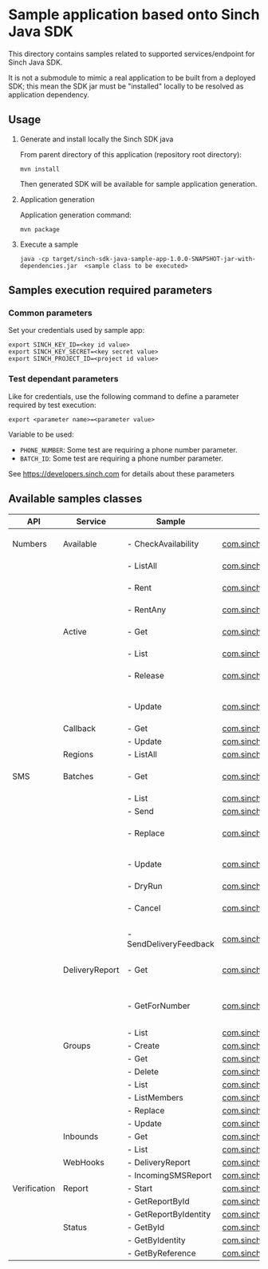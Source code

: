 # Sample application based onto Sinch Java SDK

This directory contains samples related to supported services/endpoint for Sinch Java SDK.

It is not a submodule to mimic a real application to be built from a deployed SDK; this mean the SDK jar must be "installed" locally to be resolved as application dependency. 

## Usage

1. Generate and install locally the Sinch SDK java

    From parent directory of this application (repository root directory):
    ```
    mvn install 
    ```
   Then generated SDK will be available for sample application generation.
2. Application generation

   Application generation command:
   ```
   mvn package
   ```
3. Execute a sample
    ```
    java -cp target/sinch-sdk-java-sample-app-1.0.0-SNAPSHOT-jar-with-dependencies.jar  <sample class to be executed>
    ```

## Samples execution required parameters
### Common parameters
Set your credentials used by sample app:
```
export SINCH_KEY_ID=<key id value>
export SINCH_KEY_SECRET=<key secret value>
export SINCH_PROJECT_ID=<project id value>
```

### Test dependant parameters

Like for credentials, use the following command to define a parameter required by test execution:

   ```
   export <parameter name>=<parameter value>
   ```

Variable to be used:
- `PHONE_NUMBER`: Some test are requiring a phone number parameter.
- `BATCH_ID`: Some test are requiring a phone number parameter.

See https://developers.sinch.com for details about these parameters

## Available samples classes

| API          | Service        | Sample                 | Class                                                                                                                                                 | Notes                                             |
|--------------|----------------|------------------------|-------------------------------------------------------------------------------------------------------------------------------------------------------|---------------------------------------------------|
| Numbers      | Available      | - CheckAvailability    | [com.sinch.sample.numbers.available.CheckAvailability](src/main/java/com/sinch/sample/numbers/available/CheckAvailability.java)                       | Require `PHONE_NUMBER` parameter                  |
|              |                | - ListAll              | [com.sinch.sample.numbers.available.ListAll](src/main/java/com/sinch/sample/numbers/available/ListAll.java)                                           |                                                   |
|              |                | - Rent                 | [com.sinch.sample.numbers.available.Rent](src/main/java/com/sinch/sample/numbers/available/Rent.java)                                                 | Require `PHONE_NUMBER` parameter                  |
|              |                | - RentAny              | [com.sinch.sample.numbers.available.RentAny](src/main/java/com/sinch/sample/numbers/available/RentAny.java)                                           |                                                   |
|              | Active         | - Get                  | [com.sinch.sample.numbers.active.Get](src/main/java/com/sinch/sample/numbers/active/Get.java)                                                         | Require `PHONE_NUMBER` parameter                  |
|              |                | - List                 | [com.sinch.sample.numbers.active.List](src/main/java/com/sinch/sample/numbers/active/List.java)                                                       |                                                   |
|              |                | - Release              | [com.sinch.sample.numbers.active.Release](src/main/java/com/sinch/sample/numbers/active/Release.java)                                                 | Require `PHONE_NUMBER` parameter                  |
|              |                | - Update               | [com.sinch.sample.numbers.active.Update](src/main/java/com/sinch/sample/numbers/active/Update.java)                                                   | Require `PHONE_NUMBER` parameter                  |
|              | Callback       | - Get                  | [com.sinch.sample.numbers.callback.Get](src/main/java/com/sinch/sample/numbers/callback/Get.java)                                                     |                                                   |
|              |                | - Update               | [com.sinch.sample.numbers.callback.Update](src/main/java/com/sinch/sample/numbers/callback/Get.java)                                                  |                                                   |
|              | Regions        | - ListAll              | [com.sinch.sample.numbers.regions.ListAll](src/main/java/com/sinch/sample/numbers/regions/ListAll.java)                                               |                                                   |
| SMS          | Batches        | - Get                  | [com.sinch.sample.sms.batches.Get](src/main/java/com/sinch/sample/sms/batches/Get.java)                                                               | Require `BATCH_ID` parameter                      |
|              |                | - List                 | [com.sinch.sample.sms.batches.List](src/main/java/com/sinch/sample/sms/batches/List.java)                                                             |                                                   |
|              |                | - Send                 | [com.sinch.sample.sms.batches.Send](src/main/java/com/sinch/sample/sms/batches/Send.java)                                                             |                                                   |
|              |                | - Replace              | [com.sinch.sample.sms.batches.Replace](src/main/java/com/sinch/sample/sms/batches/Replace.java)                                                       | Require `BATCH_ID` parameter                      |
|              |                | - Update               | [com.sinch.sample.sms.batches.Update](src/main/java/com/sinch/sample/sms/batches/Update.java)                                                         | Require `BATCH_ID` parameter                      |
|              |                | - DryRun               | [com.sinch.sample.sms.batches.DryRun](src/main/java/com/sinch/sample/sms/batches/dryRun.java)                                                         |                                                   |
|              |                | - Cancel               | [com.sinch.sample.sms.batches.Cancel](src/main/java/com/sinch/sample/sms/batches/Cancel.java)                                                         | Require `BATCH_ID` parameter                      |
|              |                | - SendDeliveryFeedback | [com.sinch.sample.sms.batches.SendDeliveryFeedback](src/main/java/com/sinch/sample/sms/batches/SendDeliveryFeedback.java)                             | Require `BATCH_ID` parameter                      |
|              | DeliveryReport | - Get                  | [com.sinch.sample.sms.deliveryReports.Get](src/main/java/com/sinch/sample/sms/deliveryReports/Get.java)                                               | Require `BATCH_ID` parameter                      |
|              |                | - GetForNumber         | [com.sinch.sample.sms.deliveryReports.GetForNumber](src/main/java/com/sinch/sample/sms/deliveryReports/GetForNumber.java)                             | Require `BATCH_ID` and  `PHONE_NUMBER` parameters |
|              |                | - List                 | [com.sinch.sample.sms.deliveryReports.List](src/main/java/com/sinch/sample/sms/deliveryReports/List.java)                                             |                                                   |
|              | Groups         | - Create               | [com.sinch.sample.sms.groups.Create](src/main/java/com/sinch/sample/sms/groups/Create.java)                                                           |                                                   |
|              |                | - Get                  | [com.sinch.sample.sms.groups.Get](src/main/java/com/sinch/sample/sms/groups/Get.java)                                                                 |                                                   |
|              |                | - Delete               | [com.sinch.sample.sms.groups.Delete](src/main/java/com/sinch/sample/sms/groups/Delete.java)                                                           |                                                   |
|              |                | - List                 | [com.sinch.sample.sms.groups.List](src/main/java/com/sinch/sample/sms/groups/List.java)                                                               |                                                   |
|              |                | - ListMembers          | [com.sinch.sample.sms.groups.ListMembers](src/main/java/com/sinch/sample/sms/groups/ListMembers.java)                                                 |                                                   |
|              |                | - Replace              | [com.sinch.sample.sms.groups.Replace](src/main/java/com/sinch/sample/sms/groups/Replace.java)                                                         |                                                   |
|              |                | - Update               | [com.sinch.sample.sms.groups.Update](src/main/java/com/sinch/sample/sms/groups/Update.java)                                                           |                                                   |
|              | Inbounds       | - Get                  | [com.sinch.sample.sms.inbounds.Get](src/main/java/com/sinch/sample/sms/inbounds/Get.java)                                                             |                                                   |
|              |                | - List                 | [com.sinch.sample.sms.inbounds.List](src/main/java/com/sinch/sample/sms/inbounds/List.java)                                                           |                                                   |
|              | WebHooks       | - DeliveryReport       | [com.sinch.sample.sms.webhooks.DeliveryReport](src/main/java/com/sinch/sample/sms/webhooks/DeliveryReport.java)                                       |                                                   |
|              |                | - IncomingSMSReport    | [com.sinch.sample.sms.webhooks.IncomingSMS](src/main/java/com/sinch/sample/sms/webhooks/IncomingSMS.java)                                             |                                                   |
| Verification | Report         | - Start                | [com.sinch.sample.verification.verifications.Start](src/main/java/com/sinch/sample/verification/verifications/Start.java)                             |                     |
|              |                | - GetReportById        | [com.sinch.sample.verification.verifications.GetReportById](src/main/java/com/sinch/sample/verification/verifications/GetReportById.java)             |                     |
|              |                | - GetReportByIdentity  | [com.sinch.sample.verification.verifications.GetReportByIdentity](src/main/java/com/sinch/sample/verification/verifications/GetReportByIdentity.java) |                     |
|              | Status         | - GetById              | [com.sinch.sample.verification.status.GetById](src/main/java/com/sinch/sample/verification/status/GetById.java)                                         |                     |
|              |                | - GetByIdentity        | [com.sinch.sample.verification.status.GetByIdentity](src/main/java/com/sinch/sample/verification/status/GetByIdentity.java)                                         |                     |
|              |                | - GetByReference       | [com.sinch.sample.verification.status.GetByReference](src/main/java/com/sinch/sample/verification/status/GetByReference.java)                                         |                     |
